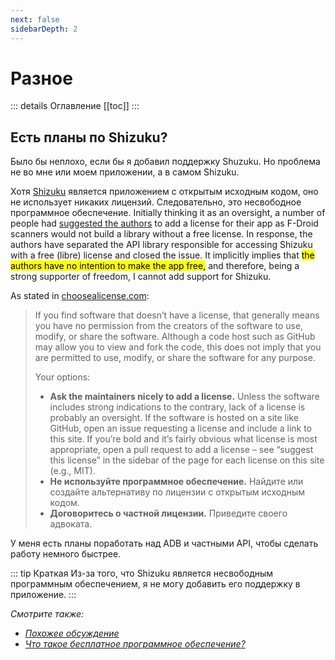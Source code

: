 ```yaml
---
next: false
sidebarDepth: 2
---
```


# Разное

::: details Оглавление
[[toc]]
:::

## Есть планы по Shizuku?
Было бы неплохо, если бы я добавил поддержку Shuzuku. Но проблема не во мне или моем приложении, а в самом Shizuku.

Хотя [Shizuku][shizuku] является приложением с открытым исходным кодом, оно не использует никаких лицензий. Следовательно, это несвободное программное обеспечение. Initially thinking it as an oversight, a number of people had [suggested the authors][shizuku_56] to add a license for their app as F-Droid scanners would not build a library without a free license. In response, the authors have separated the API library responsible for accessing Shizuku with a free (libre) license and closed the issue. It implicitly implies that <mark>the authors have no intention to make the app free,</mark> and therefore, being a strong supporter of freedom, I cannot add support for Shizuku.

As stated in [choosealicense.com][cal]:
> If you find software that doesn’t have a license, that generally means you have no permission from the creators of the software to use, modify, or share the software. Although a code host such as GitHub may allow you to view and fork the code, this does not imply that you are permitted to use, modify, or share the software for any purpose.
> 
> Your options:
> - **Ask the maintainers nicely to add a license.** Unless the software includes strong indications to the contrary, lack of a license is probably an oversight. If the software is hosted on a site like GitHub, open an issue requesting a license and include a link to this site. If you’re bold and it’s fairly obvious what license is most appropriate, open a pull request to add a license – see “suggest this license” in the sidebar of the page for each license on this site (e.g., MIT).
> - **Не используйте программное обеспечение.** Найдите или создайте альтернативу по лицензии с открытым исходным кодом.
> - **Договоритесь о частной лицензии.** Приведите своего адвоката.

У меня есть планы поработать над ADB и частными API, чтобы сделать работу немного быстрее.

::: tip Краткая
Из-за того, что Shizuku является несвободным программным обеспечением, я не могу добавить его поддержку в приложение.
:::

_Смотрите также:_
- _[Похожее обсуждение][shizuku_discussion]_
- _[Что такое бесплатное программное обеспечение?][free_sw]_

[shizuku]: https://shizuku.rikka.app
[shizuku_56]: https://github.com/RikkaApps/Shizuku/issues/56
[cal]: https://choosealicense.com/no-permission/
[shizuku_discussion]: https://github.com/MuntashirAkon/AppManager/issues/55
[free_sw]: https://www.gnu.org/philosophy/free-sw.html

